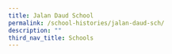 ```yaml
---
title: Jalan Daud School
permalink: /school-histories/jalan-daud-sch/
description: ""
third_nav_title: Schools
---
```


